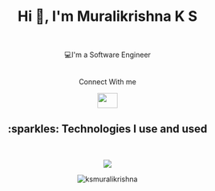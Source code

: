 <h1 align="center">Hi 👋, I'm Muralikrishna K S  </h1>
<br> 

<div align="center">

💻I'm a Software Engineer<br>
<br>
</div>


<div align="center">Connect With me</div>
<p align="center"> 
<!-- <a href=_____ target="blank"><img align="center" src="https://raw.githubusercontent.com/rahuldkjain/github-profile-readme-generator/master/src/images/icons/Social/twitter.svg" alt=__________ height="30" width="40" /></a> -->
<a href="https://www.linkedin.com/in/ksmuralikrishna/" target="blank"><img align="center" src="https://raw.githubusercontent.com/rahuldkjain/github-profile-readme-generator/master/src/images/icons/Social/linked-in-alt.svg" alt="" height="30" width="40" /></a>
<!-- <a href="https://codeforces.com/profile/_____" target="blank"><img align="center" src="https://raw.githubusercontent.com/rahuldkjain/github-profile-readme-generator/master/src/images/icons/Social/codeforces.svg" alt="https://codeforces.com/profile/_____" height="30" width="40" /></a>
<a href="https://leetcode.com/______/" target="blank"><img align="center" src="https://raw.githubusercontent.com/rahuldkjain/github-profile-readme-generator/master/src/images/icons/Social/leet-code.svg" alt="https://leetcode.com/______/" height="30" width="40" /></a> -->
</p>

<h2 align="center">:sparkles: Technologies I use and used</h2>
<br>
<p align="center">
  <a href="https://skillicons.dev">
    <img src="https://skillicons.dev/icons?i=dotnet,cs,javascript,jquery,mysql,angular,git,visualstudio,python,html,css,django,flask,postgresql,firebase,c,cpp,java,&perline=8" />
  </a>
</p>
<p align="center"> <img src="https://komarev.com/ghpvc/?username=ksmuralikrishna&label=Profile%20views&color=0e75b6&style=flat" alt="ksmuralikrishna" /> </p>


 
